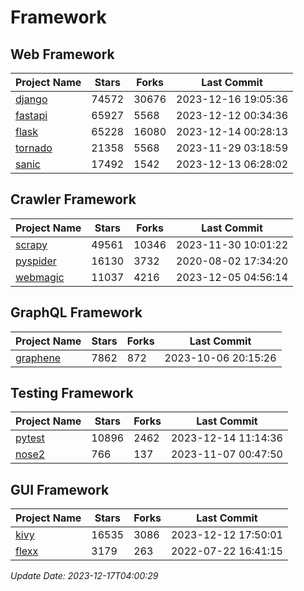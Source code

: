 # Framework

## Web Framework
| Project Name | Stars | Forks | Last Commit |
| ------------ | ----- | ----- | ----------- |
| [django](https://github.com/django/django) | 74572 | 30676 | 2023-12-16 19:05:36 |
| [fastapi](https://github.com/tiangolo/fastapi) | 65927 | 5568 | 2023-12-12 00:34:36 |
| [flask](https://github.com/pallets/flask) | 65228 | 16080 | 2023-12-14 00:28:13 |
| [tornado](https://github.com/tornadoweb/tornado) | 21358 | 5568 | 2023-11-29 03:18:59 |
| [sanic](https://github.com/sanic-org/sanic) | 17492 | 1542 | 2023-12-13 06:28:02 |

## Crawler Framework
| Project Name | Stars | Forks | Last Commit |
| ------------ | ----- | ----- | ----------- |
| [scrapy](https://github.com/scrapy/scrapy) | 49561 | 10346 | 2023-11-30 10:01:22 |
| [pyspider](https://github.com/binux/pyspider) | 16130 | 3732 | 2020-08-02 17:34:20 |
| [webmagic](https://github.com/code4craft/webmagic) | 11037 | 4216 | 2023-12-05 04:56:14 |

## GraphQL Framework
| Project Name | Stars | Forks | Last Commit |
| ------------ | ----- | ----- | ----------- |
| [graphene](https://github.com/graphql-python/graphene) | 7862 | 872 | 2023-10-06 20:15:26 |

## Testing Framework
| Project Name | Stars | Forks | Last Commit |
| ------------ | ----- | ----- | ----------- |
| [pytest](https://github.com/pytest-dev/pytest) | 10896 | 2462 | 2023-12-14 11:14:36 |
| [nose2](https://github.com/nose-devs/nose2) | 766 | 137 | 2023-11-07 00:47:50 |

## GUI Framework
| Project Name | Stars | Forks | Last Commit |
| ------------ | ----- | ----- | ----------- |
| [kivy](https://github.com/kivy/kivy) | 16535 | 3086 | 2023-12-12 17:50:01 |
| [flexx](https://github.com/flexxui/flexx) | 3179 | 263 | 2022-07-22 16:41:15 |

*Update Date: 2023-12-17T04:00:29*